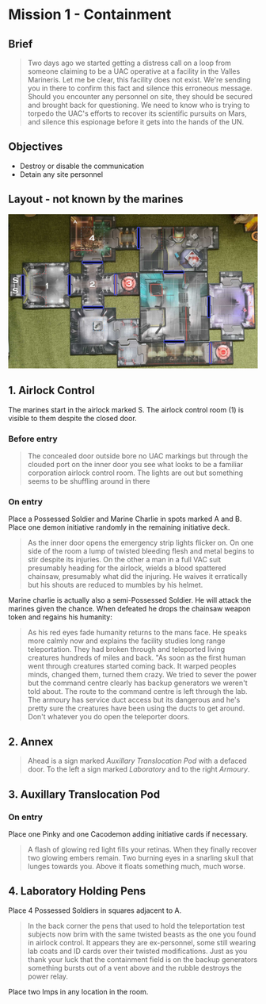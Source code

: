 # Mission 1 - Containment

## Brief

> Two days ago we started getting a distress call on a loop from someone claiming to be a UAC operative at a facility in the Valles Marineris. Let me be clear, this facility does not exist. We're sending you in there to confirm this fact and silence this erroneous message. Should you encounter any personnel on site, they should be secured and brought back for questioning. We need to know who is trying to torpedo the UAC's efforts to recover its scientific pursuits on Mars, and silence this espionage before it gets into the hands of the UN.

## Objectives

- Destroy or disable the communication
- Detain any site personnel

## Layout - not known by the marines

![Map](./map.jpg)

## 1. Airlock Control

The marines start in the airlock marked S. The airlock control room (1) is visible to them despite the closed door.

### Before entry

> The concealed door outside bore no UAC markings but through the clouded port on the inner door you see what looks to be a familiar corporation airlock control room. The lights are out but something seems to be shuffling around in there

### On entry

Place a Possessed Soldier and Marine Charlie in spots marked A and B. Place one demon initiative randomly in the remaining initiative deck.

> As the inner door opens the emergency strip lights flicker on. On one side of the room a lump of twisted bleeding flesh and metal begins to stir despite its injuries. On the other a man in a full VAC suit presumably heading for the airlock, wields a blood spattered chainsaw, presumably what did the injuring. He waives it erratically but his shouts are reduced to mumbles by his helmet.

Marine charlie is actually also a semi-Possessed Soldier. He will attack the marines given the chance. When defeated he drops the chainsaw weapon token and regains his humanity:

> As his red eyes fade humanity returns to the mans face. He speaks more calmly now and explains the facility studies long range teleportation. They had broken through and teleported living creatures hundreds of miles and back. "As soon as the first human went through creatures started coming back. It warped peoples minds, changed them, turned them crazy. We tried to sever the power but the command centre clearly has backup generators we weren't told about. The route to the command centre is left through the lab. The armoury has service duct access but its dangerous and he's pretty sure the creatures have been using the ducts to get around. Don't whatever you do open the teleporter doors.

## 2. Annex

> Ahead is a sign marked _Auxillary Translocation Pod_ with a defaced door. To the left a sign marked _Laboratory_ and to the right _Armoury_.

## 3. Auxillary Translocation Pod

### On entry

Place one Pinky and one Cacodemon adding initiative cards if necessary.

> A flash of glowing red light fills your retinas. When they finally recover two glowing embers remain. Two burning eyes in a snarling skull that lunges towards you. Above it floats something much, much worse.

## 4. Laboratory Holding Pens

Place 4 Possessed Soldiers in squares adjacent to A.

> In the back corner the pens that used to hold the teleportation test subjects now brim with the same twisted beasts as the one you found in airlock control. It appears they are ex-personnel, some still wearing lab coats and ID cards over their twisted modifications. Just as you thank your luck that the containment field is on the backup generators something bursts out of a vent above and the rubble destroys the power relay.

Place two Imps in any location in the room.
